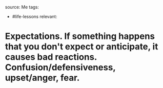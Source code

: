 source: Me
tags:
- #life-lessons 
relevant:

# Expectations. If something happens that you don't expect or anticipate, it causes bad reactions. Confusion/defensiveness, upset/anger, fear.